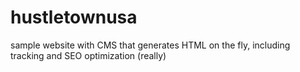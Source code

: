# hustletownusa
sample website with CMS that generates HTML on the fly, including tracking and SEO optimization (really)
